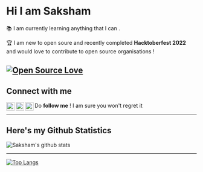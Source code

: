 # Hi I am Saksham

📚 I am currently learning anything that I can . 

🏆 I am new to open soure and recently completed **Hacktoberfest 2022** and would love to contribute to open source organisations !

[![Open Source Love](https://badges.frapsoft.com/os/v1/open-source.svg?v=103)](https://github.com/ellerbrock/open-source-badges/)
---
## Connect with me 

[<img align="left" alt="codeSTACKr | Twitter" width="22px" src="https://cdn.jsdelivr.net/npm/simple-icons@v3/icons/twitter.svg" />][twitter]
[<img align="left" alt="codeSTACKr | LinkedIn" width="22px" src="https://cdn.jsdelivr.net/npm/simple-icons@v3/icons/linkedin.svg" />][linkedin]
[<img align="left" alt="codeSTACKr | Instagram" width="22px" src="https://cdn.jsdelivr.net/npm/simple-icons@v3/icons/instagram.svg" />][instagram]

Do **follow me** ! I am sure you won't regret it

---
## Here's my Github Statistics

![Saksham's github stats](https://github-readme-stats.vercel.app/api?username=saxam0&show_icons=true&theme=radical)

----
[![Top Langs](https://github-readme-stats.vercel.app/api/top-langs/?username=saxam0)](https://github.com/saxam0/github-readme-stats)


[twitter]: https://twitter.com/saxam0/
[instagram]: https://www.instagram.com/saxam.0/
[linkedin]: https://www.linkedin.com/in/saksham-singh-7aa1a4223/
